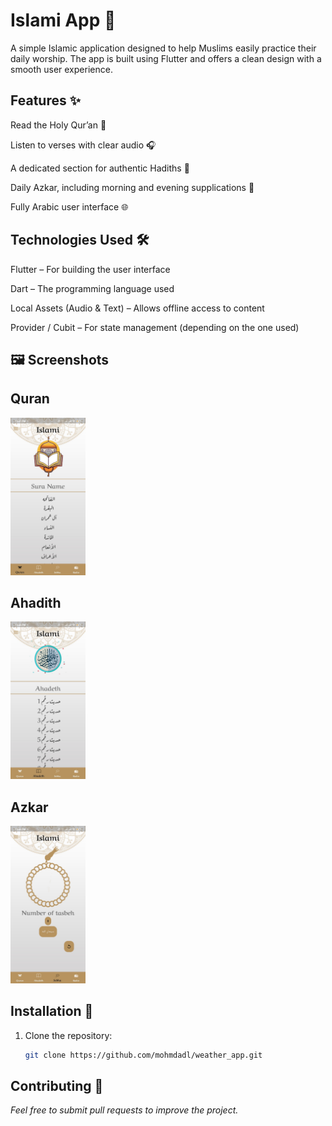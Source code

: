 # Islami App 🕌
A simple Islamic application designed to help Muslims easily practice their daily worship.
The app is built using Flutter and offers a clean design with a smooth user experience.

## Features ✨
Read the Holy Qur’an 📖

Listen to verses with clear audio 🎧

A dedicated section for authentic Hadiths 📜

Daily Azkar, including morning and evening supplications 💬

Fully Arabic user interface 🌐

## Technologies Used 🛠️
Flutter – For building the user interface

Dart – The programming language used

Local Assets (Audio & Text) – Allows offline access to content

Provider / Cubit – For state management (depending on the one used)


## 🖼️ Screenshots


## Quran
<img src="screenShots/quran.jpg" alt="Quran Page" width="120"/>


## Ahadith
<img src="screenShots/ahadeth.jpg" alt="Hadith Page" width="120"/>


## Azkar
<img src="screenShots/azkar.jpg" alt="Azkar Page" width="120"/>


## Installation 🚀

1. Clone the repository:
   ```bash
   git clone https://github.com/mohmdadl/weather_app.git

## Contributing 🤝
*Feel free to submit pull requests to improve the project.*
